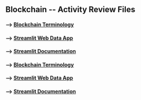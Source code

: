 ## Blockchain -- Activity Review Files 

#### --> [Blockchain Terminology](https://github.com/Mun-Min/ASU_2022_Bootcamp/blob/master/Activity_Files/18-Blockchain/Supplemental/Blockchain-Terminology-Guide.md)

#### --> [Streamlit Web Data App](https://github.com/Mun-Min/ASU_2022_Bootcamp/blob/master/Activity_Files/18-Blockchain/1/Activities/04-Stu_A_Streamlit_App/Solved/app.py)

#### --> [Streamlit Documentation](https://docs.streamlit.io/)

#### --> [Blockchain Terminology](https://github.com/Mun-Min/ASU_2022_Bootcamp/blob/master/Activity_Files/18-Blockchain/Supplemental/Blockchain-Terminology-Guide.md)

#### --> [Streamlit Web Data App](https://github.com/Mun-Min/ASU_2022_Bootcamp/blob/master/Activity_Files/18-Blockchain/1/Activities/04-Stu_A_Streamlit_App/Solved/app.py)

#### --> [Streamlit Documentation](https://docs.streamlit.io/)